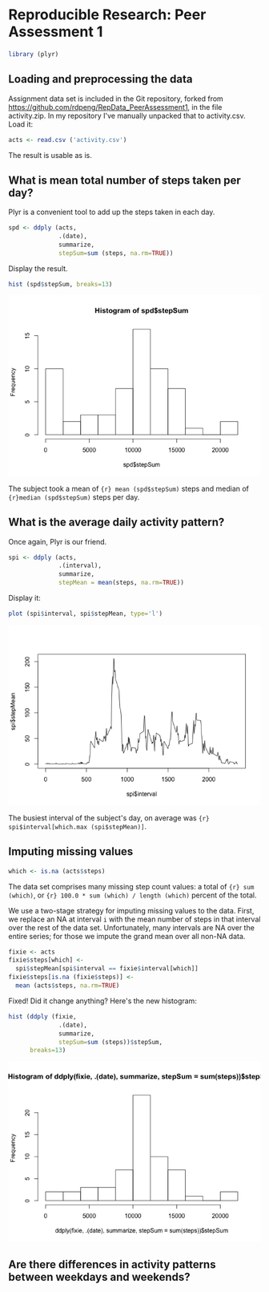 # Reproducible Research: Peer Assessment 1


```r
library (plyr)
```

## Loading and preprocessing the data

Assignment data set is included in the Git repository, forked from https://github.com/rdpeng/RepData_PeerAssessment1, in the file activity.zip. In my repository I've manually unpacked that to activity.csv. Load it:


```r
acts <- read.csv ('activity.csv')
```

The result is usable as is.

## What is mean total number of steps taken per day?

Plyr is a convenient tool to add up the steps taken in each day.


```r
spd <- ddply (acts,
              .(date), 
              summarize, 
              stepSum=sum (steps, na.rm=TRUE))
```

Display the result.


```r
hist (spd$stepSum, breaks=13)
```

![](PA1_template_files/figure-html/unnamed-chunk-4-1.png) 

The subject took a mean of `{r} mean (spd$stepSum)` steps and median of `{r}median (spd$stepSum)` steps per day.

## What is the average daily activity pattern?

Once again, Plyr is our friend.


```r
spi <- ddply (acts,
              .(interval), 
              summarize, 
              stepMean = mean(steps, na.rm=TRUE))
```

Display it:


```r
plot (spi$interval, spi$stepMean, type='l')
```

![](PA1_template_files/figure-html/unnamed-chunk-6-1.png) 

The busiest interval of the subject's day, on average was
`{r} spi$interval[which.max (spi$stepMean)]`.

## Imputing missing values


```r
which <- is.na (acts$steps)
```

The data set comprises many missing step count values: a total of
`{r} sum (which)`, or
`{r} 100.0 * sum (which) / length (which)`
percent of the total.

We use a two-stage strategy for imputing missing values to the data. First, we replace an NA at interval `i` with the mean number of steps in that interval over the rest of the data set. Unfortunately, many intervals are NA over the entire series; for those we impute the grand mean over all non-NA data.


```r
fixie <- acts
fixie$steps[which] <-
  spi$stepMean[spi$interval == fixie$interval[which]]
fixie$steps[is.na (fixie$steps)] <- 
  mean (acts$steps, na.rm=TRUE)
```

Fixed! Did it change anything? Here's the new histogram:

```r
hist (ddply (fixie,
              .(date), 
              summarize, 
              stepSum=sum (steps))$stepSum,
      breaks=13)
```

![](PA1_template_files/figure-html/unnamed-chunk-9-1.png) 

## Are there differences in activity patterns between weekdays and weekends?
